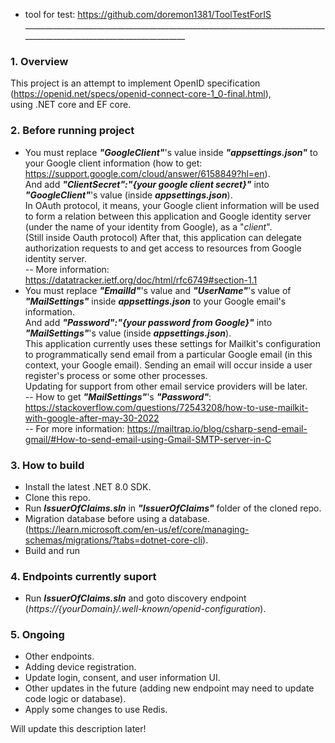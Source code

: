 - tool for test: https://github.com/doremon1381/ToolTestForIS <br>
___________________________________________________________________________________________________________________ <br>

### <strong>1. Overview</strong> <br>
This project is an attempt to implement OpenID specification (https://openid.net/specs/openid-connect-core-1_0-final.html), <br>
using .NET core and EF core.

### <strong>2. Before running project</strong><br>
* You must replace <em><strong>"GoogleClient"</strong></em>'s value inside <em><strong>"appsettings.json"</strong></em> to your Google client information (how to get: https://support.google.com/cloud/answer/6158849?hl=en).<br>
And add <em><strong>"ClientSecret":"{your google client secret}"</strong></em> into <em><strong>"GoogleClient"</strong></em>'s value (inside <em><strong>appsettings.json</strong></em>).<br>
In OAuth protocol, it means, your Google client information will be used to form a relation between this application and Google identity server (under the name of your identity from Google), as a "<em>client</em>".<br>
(Still inside Oauth protocol) After that, this application can delegate authorization requests to and get access to resources from Google identity server.<br>
-- More information: https://datatracker.ietf.org/doc/html/rfc6749#section-1.1<br>
* You must replace <em><strong>"EmailId"</strong></em>'s value and <em><strong>"UserName"</strong></em>'s value of <em><strong>"MailSettings"</strong></em> inside <em><strong>appsettings.json</strong></em> to your Google email's information.<br>
And add <em><strong>"Password":"{your password from Google}"</strong></em> into <em><strong>"MailSettings"</strong></em>'s value (inside <em><strong>appsettings.json</strong></em>).<br>
This application currently uses these settings for Mailkit's configuration to programmatically send email from a particular Google email (in this context, your Google email). Sending an email will occur inside a user register's process or some other processes.<br>
Updating for support from other email service providers will be later.<br>
-- How to get <em><strong>"MailSettings"</strong></em>'s <em><strong>"Password"</strong></em>: https://stackoverflow.com/questions/72543208/how-to-use-mailkit-with-google-after-may-30-2022 <br>
-- For more information: https://mailtrap.io/blog/csharp-send-email-gmail/#How-to-send-email-using-Gmail-SMTP-server-in-C<br>

### <strong>3. How to build</strong> <br>
- Install the latest .NET 8.0 SDK. <br>
- Clone this repo. <br>
- Run <em><strong>IssuerOfClaims.sln</strong></em> in <em><strong>"IssuerOfClaims"</strong></em> folder of the cloned repo. <br>
- Migration database before using a database. (https://learn.microsoft.com/en-us/ef/core/managing-schemas/migrations/?tabs=dotnet-core-cli).<br>
- Build and run <br>

### <strong>4. Endpoints currently suport</strong> <br>
- Run <em><strong>IssuerOfClaims.sln</strong></em> and goto discovery endpoint (<em>https://{yourDomain}/.well-known/openid-configuration</em>). <br>

### <strong>5. Ongoing</strong> <br>
- Other endpoints. <br>
- Adding device registration. <be>
- Update login, consent, and user information UI. <br>
- Other updates in the future (adding new endpoint may need to update code logic or database). <br>
- Apply some changes to use Redis. <br>

Will update this description later!
